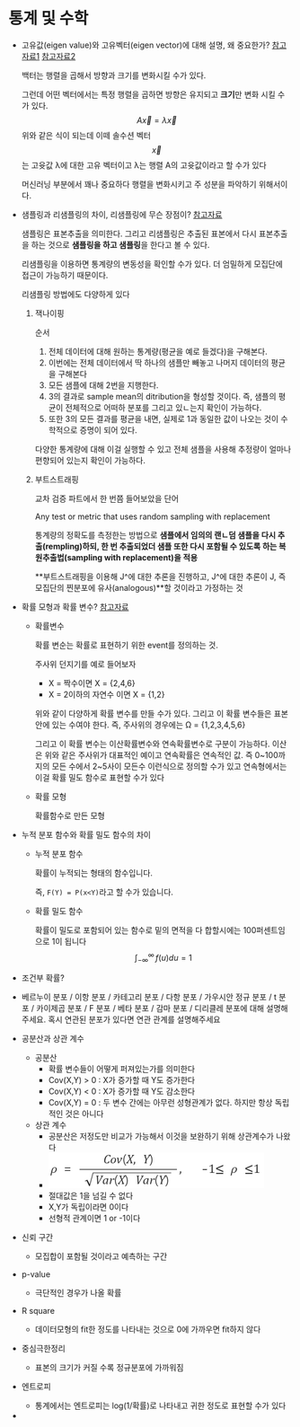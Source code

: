 # 통계 및 수학

- 고유값(eigen value)와 고유벡터(eigen vector)에 대해 설명, 왜 중요한가? [참고자료1](https://angeloyeo.github.io/2019/07/17/eigen_vector.html) [참고자료2](https://brunch.co.kr/@chris-song/104)

  백터는 행렬을 곱해서 방향과 크기를 변화시킬 수가 있다.

  그런데 어떤 벡터에서는 특정 행렬을 곱하면 방향은 유지되고 **크기**만 변화 시킬 수가 있다.
  $$
  A\vec{x}=λ\vec{x}
  $$
   위와 같은 식이 되는데 이떼 솔수션 벡터 
  $$
  \vec{x}
  $$
  는 고윳값 λ에 대한 고유 벡터이고 λ는 행렬 A의 고윳값이라고 할 수가 있다

  머신러닝 부분에서 꽤나 중요하다 행렬을 변화시키고 주 성분을 파악하기 위해서이다.

- 샘플링과 리샘플링의 차이, 리샘플링에 무슨 장점이? [참고자료](https://cnp-0717.tistory.com/8?category=838077)

  샘플링은 표본추출을 의미한다. 그리고 리샘플링은 추출된 표본에서 다시 표본추출을 하는 것으로 **샘플링을 하고 샘플링**을 한다고 볼 수 있다.

  리샘플링을 이용하면 통계량의 변동성을 확인할 수가 있다. 더 엄밀하게 모집단에 접근이 가능하기 때문이다.

  리샘플링 방법에도 다양하게 있다

  1. 잭나이핑

     순서

     1. 전체 데이터에 대해 원하는 통계량(평균을 예로 들겠다)을 구해본다.
     2. 이번에는 전체 데이터에서 딱 하나의 샘플만 빼놓고 나머지 데이터의 평균을 구해본다
     3. 모든 샘플에 대해 2번을 지행한다.
     4. 3의 결과로 sample mean의 ditribution을 형성할 것이다. 즉, 샘플의 평균이 전체적으로 어떠하 분포를 그리고 있ㄴ는지 확인이 가능하다.
     5. 또한 3의 모든 결과를 평균을 내면, 실제로 1과 동일한 값이 나오는 것이 수학적으로 증명이 되어 있다.

     다양한 통계량에 대해 이걸 실행할 수 있고 전체 샘플을 사용해 추정량이 얼마나 편향되어 있는지 확인이 가능하다.

  2. 부트스트래핑

     교차 검증 파트에서 한 번쯤 들어보았을 단어

     Any test or metric that uses random sampling with replacement

     통계량의 정확도를 측정한는 방법으로 **샘플에서 임의의 랜ㄴ덤 샘플을 다시 추출(rempling)하되, 한 번 추출되었더 샘플 또한 다시 포함될 수 있도록 하는 복원추출법(sampling with replacement)을 적용**

     **부트스트래핑을 이용해 J^에 대한 추론을 진행하고, J^에 대한 추론이 J, 즉 모집단의 찐분포에 유사(analogous)**할 것이라고 가정하는 것

- 확률 모형과 확률 변수? [참고자료](https://sumniya.tistory.com/24)

  - 확률변수

    확률 변순는 확률로 표현하기 위한 event를 정의하는 것.

    주사위 던지기를 예로 들어보자

    - X = 짝수이면 X = {2,4,6}
    - X = 2이하의 자연수 이면 X = {1,2}

    위와 같이 다양하게 확률 변수를 만들 수가 있다. 그리고 이 확률 변수들은 표본 안에 있는 수여야 한다. 즉, 주사위의 경우에는 Ω = {1,2,3,4,5,6}

    그리고 이 확률 변수는 이산확률변수와 연속확률변수로 구분이 가능하다. 이산은 위와 같은 주사위가 대표적인 예이고 연속확률은 연속적인 값. 즉 0~100까지의 모든 수에서 2~5사이 모든수 이런식으로 정의할 수가 있고 연속형에서는 이걸 확률 밀도 함수로 표현할 수가 있다

  - 확률 모형

    확률함수로 만든 모형

- 누적 분포 함수와 확률 밀도 함수의 차이

  - 누적 분포 함수

    확률이 누적되는 형태의 함수입니다.

    즉, `F(Y) = P(x<Y)`라고 할 수가 있습니다.

  - 확률 밀도 함수

    확률이 밀도로 포함되어 있는 함수로 밑의 면적을 다 합할시에는 100퍼센트임으로 1이 됩니다
    $$
    \int_{-\infty}^{\infty} \,
    ​	
     f(u)du=1
    $$

- 조건부 확률?

- 베르누이 분포 / 이항 분포 / 카테고리 분포 / 다항 분포 / 가우시안 정규 분포 / t 분포 / 카이제곱 분포 / F 분포 / 베타 분포 / 감마 분포 / 디리클레 분포에 대해 설명해주세요. 혹시 연관된 분포가 있다면 연관 관계를 설명해주세요

- 공분산과 상관 계수

  - 공분산
    - 확률 변수들이 어떻게 퍼져있는가를 의미한다
    - Cov(X,Y) > 0 : X가 증가할 때 Y도 증가한다
    - Cov(X,Y) < 0 : X가 증가할 때 Y도 감소한다
    - Cov(X,Y) = 0 : 두 변수 간에는 아무런 성형관계가 없다. 하지만 항상 독립적인 것은 아니다
  - 상관 계수
    - 공분산은 저정도만 비교가 가능해서 이것을 보완하기 위해 상관계수가 나왔다
    - ![](2553E24F58BD13EA19.png)
    - 절대값은 1을 넘길 수 없다
    - X,Y가 독립이라면 0이다
    - 선형적 관계이면 1 or -1이다

- 신뢰 구간

  - 모집합이 포함될 것이라고 예측하는 구간

- p-value

  - 극단적인 경우가 나올 확률

- R square

  - 데이터모형의 fit한 정도를 나타내는 것으로 0에 가까우면 fit하지 않다

- 중심극한정리

  - 표본의 크기가 커질 수록 정규분포에 가까워짐

- 엔트로피

  - 통계에서는 엔트로피는 log(1/확률)로 나타내고 귀한 정도로 표현할 수가 있다

- 

